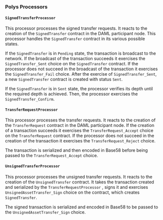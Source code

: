 ### Polys Processors

#### `SignedTransferProcessor`

This processor processes the signed transfer requests. It reacts to the creation of the `SignedTransfer` contract in the DAML participant node. This processor handles the `SignedTransfer` contract in its various possible states. 

If the `SignedTransfer` is in `Pending` state, the transaction is broadcast to the network. If the broadcast of the transaction succeeds it exercises the `SignedTransfer_Sent` choice on the `SignedTransfer` contract.  If the processor does not succeed in the broadcast of the transaction it exercises the `SignedTransfer_Fail` choice. After the exercise of `SignedTransfer_Sent`, a new `SignedTransfer` contract is created with status `Sent`.

If the `SignedTransfer` is in `Sent` state, the processor verifies its depth until the required depth is achieved. Then, the processor exercises the `SignedTransfer_Confirm`.

#### `TransferRequestProcessor`

This processor processes the transfer requests. It reacts to the creation of the `TransferRequest` contract in the DAML participant node. If the creation of a transaction succeeds it exercises the `TransferRequest_Accept` choice on the `TransferRequest` contract.  If the processor does not succeed in the creation of the transaction it exercises the `TransferRequest_Reject` choice.

The transaction is serialized and then encoded in Base58 before being passed to the `TransferRequest_Accept` choice. 

#### `UnsignedTransferProcessor`

This processor processes the unsigned transfer requests. It reacts to the creation of the `UnsignedTransfer` contract. It takes the transaction created and serialized by the `TransferRequestProcessor` , signs it and exercises `UnsignedAssetTransfer_Sign` choice on the contract, which creates `SignedTransfer`.

The signed transaction is serialized and encoded in Base58 to be passed to the  `UnsignedAssetTransfer_Sign` choice.

